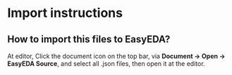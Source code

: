 # Import instructions

## How to import this files to EasyEDA?

At editor, Click the document icon on the top bar, via **Document -> Open -> EasyEDA Source**, and select all .json files, then open it at the editor.
